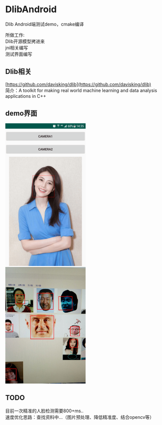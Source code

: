 # DlibAndroid


Dlib Android端测试demo，cmake编译  
  
所做工作:  
Dlib开源模型拷进来  
jni相关编写  
测试界面编写

## Dlib相关

[https://github.com/davisking/dlib](https://github.com/davisking/dlib)  
简介：A toolkit for making real world machine learning and data analysis applications in C++

## demo界面

<img src="https://github.com/OrangeHao/DlibAndroid/blob/master/screenshot/cover.png"  height="50%" width="50%" >
<img src="https://github.com/OrangeHao/DlibAndroid/blob/master/screenshot/camera.jpg"  height="50%" width="50%" >

## TODO

目前一次精准的人脸检测需要800+ms..  
速度优化思路：查找资料中...（图片预处理、降低精准度、结合opencv等）